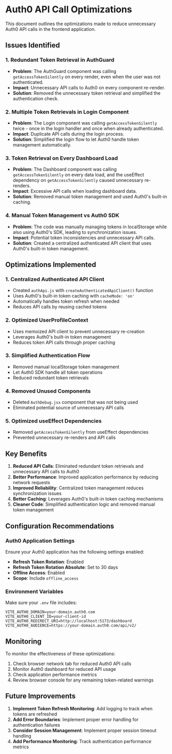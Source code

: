 # Auth0 API Call Optimizations

This document outlines the optimizations made to reduce unnecessary Auth0 API calls in the frontend application.

## Issues Identified

### 1. **Redundant Token Retrieval in AuthGuard**
- **Problem**: The AuthGuard component was calling `getAccessTokenSilently` on every render, even when the user was not authenticated.
- **Impact**: Unnecessary API calls to Auth0 on every component re-render.
- **Solution**: Removed the unnecessary token retrieval and simplified the authentication check.

### 2. **Multiple Token Retrievals in Login Component**
- **Problem**: The Login component was calling `getAccessTokenSilently` twice - once in the login handler and once when already authenticated.
- **Impact**: Duplicate API calls during the login process.
- **Solution**: Simplified the login flow to let Auth0 handle token management automatically.

### 3. **Token Retrieval on Every Dashboard Load**
- **Problem**: The Dashboard component was calling `getAccessTokenSilently` on every data load, and the useEffect dependency on `getAccessTokenSilently` caused unnecessary re-renders.
- **Impact**: Excessive API calls when loading dashboard data.
- **Solution**: Removed manual token management and used Auth0's built-in caching.

### 4. **Manual Token Management vs Auth0 SDK**
- **Problem**: The code was manually managing tokens in localStorage while also using Auth0's SDK, leading to synchronization issues.
- **Impact**: Potential token inconsistencies and unnecessary API calls.
- **Solution**: Created a centralized authenticated API client that uses Auth0's built-in token management.

## Optimizations Implemented

### 1. **Centralized Authenticated API Client**
- Created `authApi.js` with `createAuthenticatedApiClient()` function
- Uses Auth0's built-in token caching with `cacheMode: 'on'`
- Automatically handles token refresh when needed
- Reduces API calls by reusing cached tokens

### 2. **Optimized UserProfileContext**
- Uses memoized API client to prevent unnecessary re-creation
- Leverages Auth0's built-in token management
- Reduces token API calls through proper caching

### 3. **Simplified Authentication Flow**
- Removed manual localStorage token management
- Let Auth0 SDK handle all token operations
- Reduced redundant token retrievals

### 4. **Removed Unused Components**
- Deleted `AuthDebug.jsx` component that was not being used
- Eliminated potential source of unnecessary API calls

### 5. **Optimized useEffect Dependencies**
- Removed `getAccessTokenSilently` from useEffect dependencies
- Prevented unnecessary re-renders and API calls

## Key Benefits

1. **Reduced API Calls**: Eliminated redundant token retrievals and unnecessary API calls to Auth0
2. **Better Performance**: Improved application performance by reducing network requests
3. **Improved Reliability**: Centralized token management reduces synchronization issues
4. **Better Caching**: Leverages Auth0's built-in token caching mechanisms
5. **Cleaner Code**: Simplified authentication logic and removed manual token management

## Configuration Recommendations

### Auth0 Application Settings
Ensure your Auth0 application has the following settings enabled:
- **Refresh Token Rotation**: Enabled
- **Refresh Token Rotation Absolute**: Set to 30 days
- **Offline Access**: Enabled
- **Scope**: Include `offline_access`

### Environment Variables
Make sure your `.env` file includes:
```
VITE_AUTH0_DOMAIN=your-domain.auth0.com
VITE_AUTH0_CLIENT_ID=your-client-id
VITE_AUTH0_REDIRECT_URI=http://localhost:5173/dashboard
VITE_AUTH0_AUDIENCE=https://your-domain.auth0.com/api/v2/
```

## Monitoring

To monitor the effectiveness of these optimizations:
1. Check browser network tab for reduced Auth0 API calls
2. Monitor Auth0 dashboard for reduced API usage
3. Check application performance metrics
4. Review browser console for any remaining token-related warnings

## Future Improvements

1. **Implement Token Refresh Monitoring**: Add logging to track when tokens are refreshed
2. **Add Error Boundaries**: Implement proper error handling for authentication failures
3. **Consider Session Management**: Implement proper session timeout handling
4. **Add Performance Monitoring**: Track authentication performance metrics 
